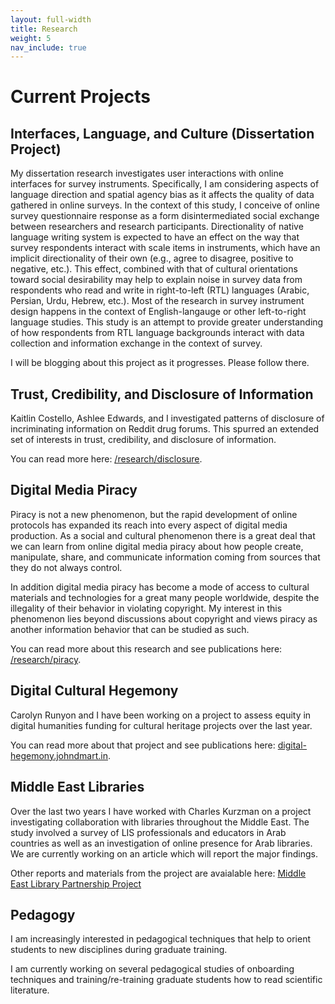 ```yaml
---
layout: full-width
title: Research
weight: 5
nav_include: true
---
```


# Current Projects

## Interfaces, Language, and Culture (Dissertation Project)

My dissertation research investigates user interactions with online interfaces for survey instruments. 
Specifically, I am considering aspects of language direction and spatial agency bias as it affects the quality of data gathered in online surveys. 
In the context of this study, I conceive of online survey questionnaire response as a form disintermediated social exchange between researchers and research participants. 
Directionality of native language writing system is expected to have an effect on the way that survey respondents interact with scale items in instruments, which have an implicit directionality of their own (e.g., agree to disagree, positive to negative, etc.). 
This effect, combined with that of cultural orientations toward social desirability may help to explain noise in survey data from respondents who read and write in right-to-left (RTL) languages (Arabic, Persian, Urdu, Hebrew, etc.).
Most of the research in survey instrument design happens in the context of English-langauge or other left-to-right language studies. 
This study is an attempt to provide greater understanding of how respondents from RTL language backgrounds interact with data collection and information exchange in the context of survey. 

I will be blogging about this project as it progresses. Please follow there.

## Trust, Credibility, and Disclosure of Information

Kaitlin Costello, Ashlee Edwards, and I investigated patterns of disclosure of incriminating information on Reddit drug forums. 
This spurred an extended set of interests in trust, credibility, and disclosure of information. 

You can read more here: [/research/disclosure](/research/disclosure).

## Digital Media Piracy

Piracy is not a new phenomenon, but the rapid development of online protocols has expanded its reach into every aspect of digital media production. 
As a social and cultural phenomenon there is a great deal that we can learn from online digital media piracy about how people create, manipulate, share, and communicate information coming from sources that they do not always control. 

In addition digital media piracy has become a mode of access to cultural materials and technologies for a great many people worldwide, despite the illegality of their behavior in violating copyright.
My interest in this phenomenon lies beyond discussions about copyright and views piracy as another information behavior that can be studied as such. 

You can read more about this research and see publications here: [/research/piracy](/research/piracy).

## Digital Cultural Hegemony

Carolyn Runyon and I have been working on a project to assess equity in digital humanities funding for cultural heritage projects over the last year. 

You can read more about that project and see publications here: [digital-hegemony.johndmart.in](http://digital-hegemony.johndmart.in).

## Middle East Libraries 

Over the last two years I have worked with Charles Kurzman on a project investigating collaboration with libraries throughout the Middle East. 
The study involved a survey of LIS professionals and educators in Arab countries as well as an investigation of online presence for Arab libraries. 
We are currently working on an article which will report the major findings. 

Other reports and materials from the project are avaialable here: [Middle East Library Partnership Project](http://melib.web.unc.edu)

## Pedagogy

I am increasingly interested in pedagogical techniques that help to orient students to new disciplines during graduate training. 

I am currently working on several pedagogical studies of onboarding techniques and training/re-training graduate students how to read scientific literature. 